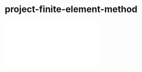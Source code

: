 # project-finite-element-method

![228401_Arkadiusz_Jozwiak_inz.pdf](doc/228401_Arkadiusz_Jozwiak_inz.pdf)
